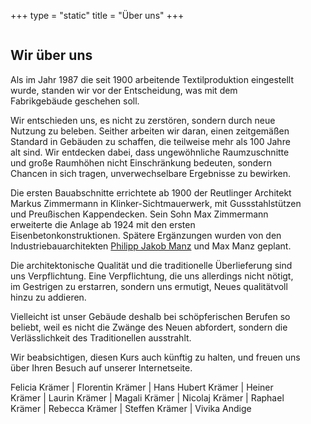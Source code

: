 +++
type = "static"
title = "Über uns"
+++

<div class="columns">
	<div class="column is-half">
		<h2>Wir über uns</h2>
		<p>Als im Jahr 1987 die seit 1900 arbeitende Textilproduktion eingestellt wurde, standen wir vor der Entscheidung, was mit dem Fabrikgebäude geschehen soll.</p>
		<p>Wir entschieden uns, es nicht zu zerstören, sondern durch neue Nutzung zu beleben. Seither arbeiten wir daran, einen zeitgemäßen Standard in Gebäuden zu schaffen, die teilweise mehr als 100 Jahre alt sind. Wir entdecken dabei, dass ungewöhnliche Raumzuschnitte und große Raumhöhen nicht Einschränkung bedeuten, sondern Chancen in sich tragen, unverwechselbare Ergebnisse zu bewirken.</p>
		<p>Die ersten Bauabschnitte errichtete ab 1900 der Reutlinger Architekt Markus Zimmermann in Klinker-Sichtmauerwerk, mit Gussstahlstützen und Preußischen Kappendecken. Sein Sohn Max Zimmermann erweiterte die Anlage ab 1924 mit den ersten Eisenbetonkonstruktionen. Spätere Ergänzungen wurden von den Industriebauarchitekten <a href="https://de.wikipedia.org/wiki/Philipp_Jakob_Manz">Philipp Jakob Manz</a> und Max Manz geplant.</p>
		<p>Die architektonische Qualität und die traditionelle Überlieferung sind uns Verpflichtung. Eine Verpflichtung, die uns allerdings nicht nötigt, im Gestrigen zu erstarren, sondern uns ermutigt, Neues qualitätvoll hinzu zu addieren.</p>
		<p>Vielleicht ist unser Gebäude deshalb bei schöpferischen Berufen so beliebt, weil es nicht die Zwänge des Neuen abfordert, sondern die Verlässlichkeit des Traditionellen ausstrahlt.</p>
		<p>Wir beabsichtigen, diesen Kurs auch künftig zu halten, und freuen uns über Ihren Besuch auf unserer Internetseite.</p>
		<div class="content is-small">
			<p>Felicia Krämer | Florentin Krämer | Hans Hubert Krämer | Heiner Krämer | Laurin Krämer | Magali Krämer | Nicolaj Krämer | Raphael Krämer | Rebecca Krämer | Steffen Krämer | Vivika Andige</p>
		</div>
	</div>
	<div class="column">
<!-- 		{{< figure src="/images/ueber-uns/4.jpg" class="image is-16by9" alt="Ansicht des Gebäudes im Jahr 1903" attr="Andreas Keller" >}}
		{{< figure src="/images/ueber-uns/5.jpg" class="image is-16by9" alt="Ansicht des Gebäudes im Jahr 1928" attr="Andreas Keller" >}}	 -->	
		<figure class="image is-16by9">
			<img src="/images/ueber-uns/4.jpg">
		</figure>					
		<figure class="image is-16by9">
			<img src="/images/ueber-uns/5.jpg">
		</figure>						
	</div>
</div>

<!-- {{< load-photoswipe >}} -->